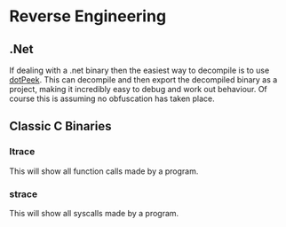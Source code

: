 # Reverse Engineering

## .Net

If dealing with a .net binary then the easiest way to decompile is to use [dotPeek](https://www.jetbrains.com/decompiler/).  This can decompile and then export the decompiled binary as a project, making it incredibly easy to debug and work out behaviour.  Of course this is assuming no obfuscation has taken place.

## Classic C Binaries

### ltrace

This will show all function calls made by a program.

### strace

This will show all syscalls made by a program.



